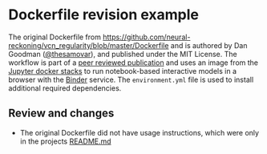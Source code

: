 # Dockerfile revision example

The original Dockerfile from https://github.com/neural-reckoning/vcn_regularity/blob/master/Dockerfile and is authored by Dan Goodman ([@thesamovar](https://github.com/thesamovar)), and published under the MIT License.
The workflow is part of a [peer reviewed publication](https://doi.org/10.1016/j.heares.2017.09.010) and uses an image from the [Jupyter docker stacks](https://jupyter-docker-stacks.readthedocs.io/en/latest/) to run notebook-based interactive models in a browser with the [Binder](https://mybinder.org/) service.
The `environment.yml` file is used to install additional required dependencies.

## Review and changes

- The original Dockerfile did not have usage instructions, which were only in the projects [README.md](https://github.com/neural-reckoning/vcn_regularity/blob/master/README.md)

